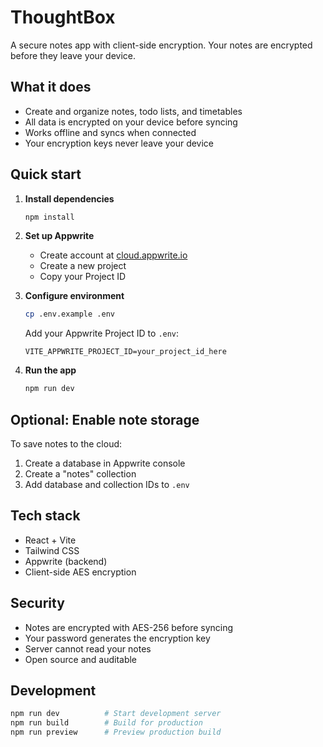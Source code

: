 # ThoughtBox

A secure notes app with client-side encryption. Your notes are encrypted before they leave your device.

## What it does

- Create and organize notes, todo lists, and timetables
- All data is encrypted on your device before syncing
- Works offline and syncs when connected
- Your encryption keys never leave your device

## Quick start

1. **Install dependencies**
   ```bash
   npm install
   ```

2. **Set up Appwrite**
   - Create account at [cloud.appwrite.io](https://cloud.appwrite.io)
   - Create a new project
   - Copy your Project ID

3. **Configure environment**
   ```bash
   cp .env.example .env
   ```
   
   Add your Appwrite Project ID to `.env`:
   ```env
   VITE_APPWRITE_PROJECT_ID=your_project_id_here
   ```

4. **Run the app**
   ```bash
   npm run dev
   ```

## Optional: Enable note storage

To save notes to the cloud:
1. Create a database in Appwrite console
2. Create a "notes" collection
3. Add database and collection IDs to `.env`

## Tech stack

- React + Vite
- Tailwind CSS
- Appwrite (backend)
- Client-side AES encryption

## Security

- Notes are encrypted with AES-256 before syncing
- Your password generates the encryption key
- Server cannot read your notes
- Open source and auditable

## Development

```bash
npm run dev          # Start development server
npm run build        # Build for production
npm run preview      # Preview production build
```
